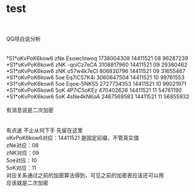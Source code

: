 # test
<br />
<br />
 QQ坦白说分析<br />
<br />
<br />
<tr>
*S1*oKvPoK6kow6 zNe Esowclowoq  1738004309 14411521 08 96287239
 </tr><tr>
*S1*oKvPoK6kow6 zNK -qoiCz7eCA  3108817960 14411521 09 29360462
 </tr><tr>
*S1*oKvPoK6kow6 zNK o57w4k7eCl  806830796  14411521 09 31655467
 </tr><tr>
*S1*oKvPoK6kow6 5oe Eq7iC57K4i  3060647504 14411521 10 99761553
 </tr><tr>
*S1*oKvPoK6kow6 5oe Eqoe-5NKS5  2727734353 14411521 10 99021971
 </tr><tr>
*S1*oKvPoK6kow6 5oK 4P7iC5oKEz  470402626  14411521 11 54761190
 </tr><tr>
*S1*oKvPoK6kow6 5oK 4sNe4kNKoA  2467569583 14411521 11 56855932
 </tr>
<br />
<br />
有消息说是二次加密<br />
<br />
<br />
有点迷  不止从何下手  先留在这里<br />
oKvPoK6kow6对应：14411521 是固定前缀，不管真实值<br />
zNe对应：08<br />
zNK对应：09<br />
5oe对应：10<br />
5oK对应：11<br />
对应关系通过之前的加密算法得到，可见之前的加密表应该还可以用<br />
应该就是二次加密<br />

